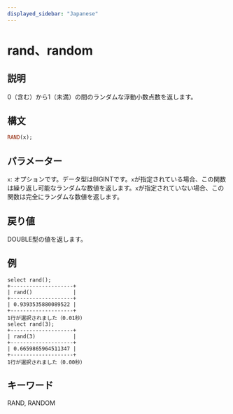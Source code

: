 ```yaml
---
displayed_sidebar: "Japanese"
---
```


# rand、random

## 説明

0（含む）から1（未満）の間のランダムな浮動小数点数を返します。

## 構文

```Haskell
RAND(x);
```

## パラメーター

`x`: オプションです。データ型はBIGINTです。`x`が指定されている場合、この関数は繰り返し可能なランダムな数値を返します。`x`が指定されていない場合、この関数は完全にランダムな数値を返します。

## 戻り値

DOUBLE型の値を返します。

## 例

```Plain Text
select rand();
+--------------------+
| rand()             |
+--------------------+
| 0.9393535880089522 |
+--------------------+
1行が選択されました（0.01秒）
select rand(3);
+--------------------+
| rand(3)            |
+--------------------+
| 0.6659865964511347 |
+--------------------+
1行が選択されました（0.00秒）
```

## キーワード

RAND, RANDOM